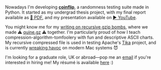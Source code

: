 Nowadays I'm developing [**coinflip**](https://github.com/Honno/coinflip), a randomness testing suite made in Python. It started as my undergrad thesis project, with my final report available as [📜 PDF](https://raw.githubusercontent.com/Honno/coinflip/report/report.pdf), and my presentation available on [▶ YouTube](https://www.youtube.com/watch?v=0xrWG3Ki9Z8).

You might know me for my [writing on recursive gzip bombs](https://blog.matthewbarber.io/2019/07/22/how-to-make-compressed-file-quines), where we made ⚠ [quine.gz](https://blog.matthewbarber.io/downloads/quine.gz) ⚠ together. I'm particularly proud of how I teach compression-algorithm-tomfoolery with fun and descriptive ASCII charts. My recursive compressed file is used in testing Apache's [Tika](https://tika.apache.org/) project, and is currently [wreaking havoc](https://twitter.com/_tallison/status/1245100964111159298) on modern Mac systems 😈

I'm looking for a graduate role, UK or abroad—pop me an [email](mailto:quitesimplymatt@gmail.com) if you're interested in hiring me! My résumé is available [here](https://matthewbarber.io/assets/home/matthew-barber-cv-online.pdf) :)
